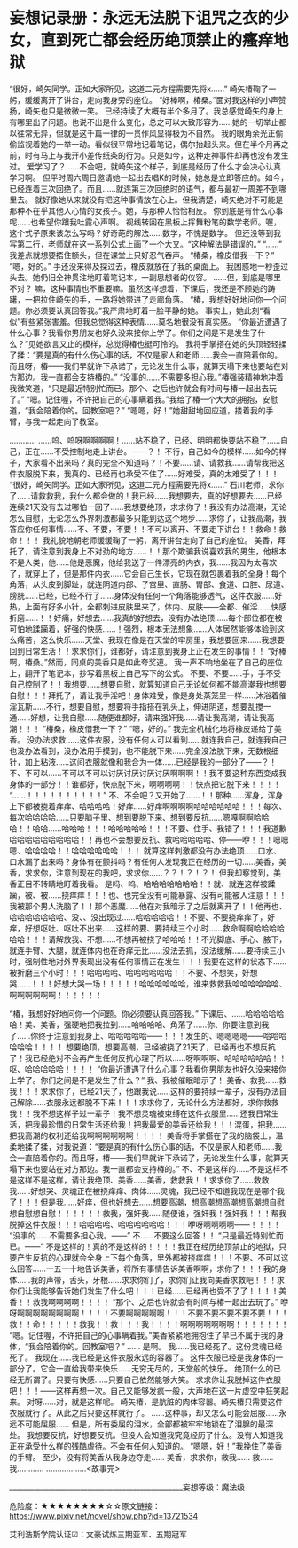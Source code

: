 # 妄想记录册：永远无法脱下诅咒之衣的少女，直到死亡都会经历绝顶禁止的瘙痒地狱

“很好，崎矢同学。正如大家所见，这道二元方程需要先将x……”
崎矢椿鞠了一躬，缓缓离开了讲台，走向我身旁的座位。
“好棒啊，椿桑。”面对我这样的小声赞扬，崎矢也只是微微一笑。
已经持续了大概有半个多月了。我总感觉崎矢的身上有哪里出了问题。也说不出是什么变化，总之可以大致形容为……她的一切举止都以往常无异，但就是这千篇一律的一贯作风显得极为不自然。
我的眼角余光正偷偷监视着她的一举一动。看似很平常地记着笔记，偶尔抬起头来。但在半个月再之前，时有马上与我开小差传纸条的行为。只是如今，这种走神事件却再也没有发生过。
爱学习了？……不会吧，就崎矢这个样子，到底是经历了什么才会决心认真学习啊。
但平时周六周日邀请她一起出去唱K的时候，她总是立即答应的。如今，已经连着三次回绝了。而且……就连第三次回绝时的语气，都与最初一周差不到哪里去。
就好像她从来就没有把这种事情放在心上。但我清楚，崎矢绝对不可能是那种不在乎其他人心情的女孩子。她，与那种人恰恰相反。
你到底是有什么心事呢……也希望你跟我吐露心声啊。
视线转回在黑板上挥舞粉笔的数学老师。喔，这个式子原来该怎么写吗？好奇葩的解法……数学，不愧是数学。
但还没等到我写第二行，老师就在这一系列公式上画了一个大叉。“这种解法是错误的。”
“……”
我差点就想要捂住额头，但在课堂上只好忍气吞声。
“椿桑，橡皮借我一下？”
“嗯，好的。”
手还没来得及探过去，橡皮就放在了我的桌面上。
我困惑地一秒歪过头去。她仍旧全神贯注地盯着笔记本，一副思想者的仪容。
……但，到底是哪里不对？
嘛，这种事情也不重要嘛。虽然这样想着，下课后，我还是不顾她的踌躇，一把拉住崎矢的手，一路将她带进了走廊角落。
“椿，我想好好地问你一个问题。你必须要认真回答我。”我严肃地盯着一脸平静的她。
事实上，她此刻“看似”有些紧张害羞。但我总觉得这种表情……莫名地很没有真实感。
“你最近遭遇了什么心事？我看你男朋友也好久没来接你上学了。你们之间是不是发生了什么？”见她欲言又止的模样，总觉得椿也挺可怜的。
我将手掌搭在她的头顶轻轻揉了揉：“要是真的有什么伤心事的话，不仅是家人和老师……我会一直陪着你的。而且呀，椿——我们早就许下承诺了，无论发生什么事，就算天塌下来也要站在对方那边。我一直都会支持椿的。”
“没事的……不需要多担心我。”椿强装精神地冲着我微笑道，“只是最近特别忙而已。那个、之后也许就会有时间与椿一起出去玩了。”
“嗯。记住喔，不许把自己的心事瞒着我。”我给了椿一个大大的拥抱，安慰道，“我会陪着你的。回教室吧？”
“嗯嗯，好！”她甜甜地回应道，搂着我的手臂，与我一起走向了教室。

…………
……呜、呜呀啊啊啊啊！……站不稳了，已经、明明都快要站不稳了……自己，正在……不受控制地走上讲台。——？！
不行，自己如今的模样……如今的样子，大家看不出来吗？真的完全不知道吗？！不要……请、请救我……请帮我把这件衣服脱下来，我真的、已经再也承受不住了……好难受，真的太难受了！！！
“很好，崎矢同学。正如大家所见，这道二元方程需要先将x……”
石川老师，求你了……请救救我，我什么都会做的！我已经……我想要去，真的好想要去……已经连续21天没有去过哪怕一回了……我想要绝顶，求求你了！我没有办法高潮，无论怎么自慰，无论怎么外界刺激都最多只能到达这个地步……求你了，让我高潮，我答应你任何事情……不、不要，不要！！不可以离开、不要走下讲台！！救命！救命！！！
我礼貌地朝老师缓缓鞠了一躬，离开讲台走向了自己的座位。
美香，拜托了，请注意到我身上不对劲的地方……！！那个欺骗我说喜欢我的男生，他根本不是人类，他……他是恶魔，他给我送了一件漂亮的内衣，我……我因为太喜欢了，就穿上了，但是那件内衣……它会自己生长，它现在就包裹着我的全身！每个角落，从头皮到脚趾，就连阴道内部、子宫里、直肠、胃部、食道、口腔、尿道、膀胱……已经，已经不行了……身体没有任何一个角落能够透气，这件衣服……好热，上面有好多小针，全都刺进皮肤里来了，体内、皮肤——全都、催淫……快感折磨……！！好痛，好想去……我真的好想去，没有办法绝顶……每个部位都在被可怕地蹂躏着，好强的快感……！强烈，根本无法想象……人体居然能够体验到这么痛苦，这么快乐……天堂、我现在像是在天堂的牢房里，我想要回来……我想要回到日常生活！！求求你们，谁都好，请注意到我身上正在发生的事情！！
“好棒啊，椿桑。”然而，同桌的美香只是如此夸奖道。
我一声不响地坐在了自己的座位上，翻开了笔记本，抄写着黑板上自己写下的公式。
不要、不要……手，手不受自己控制了！！我想要……想要自慰，就算知道自己无论如何都不能高潮我也想要自慰！！！拜托了，请让我手淫吧！身体难受，像是身处蒸笼里一样……沐浴着催淫瓦斯……不行，想要自慰，想要将手指搭在乳头上，伸进阴道，想要乱搅一通……好想，让我自慰……随便谁都好，请来强奸我……请让我高潮，请让我高潮！！！
“椿桑，橡皮借我一下？”
“嗯，好的。”
我完全机械化地将橡皮递给了美香。
没办法求救……这件衣服，没有任何人可以看到……就连我自己，就连我自己也没办法看到，没办法用手摸到，也不能脱下来……完全没法脱下来，无数根细针，加上粘液……这间衣服就像和我合为一体……已经是我的一部分了——？！
不、不可以……不可以不可以讨厌讨厌讨厌讨厌啊啊啊！！我不要这种东西变成我身体的一部分！！谁都好，快点脱下来，啊啊啊啊！！快点把它脱下来！！！！
“……！！！！！！！！！！”
不、不会吧？又开始了……！！那种……浑身，浑身上下都被挠着痒痒、哈哈哈哈！好痒……好痒啊啊啊啊哈哈哈哈哈哈！！！每次、每次哈哈哈哈……只要脑子里、想到要脱下来、想到要反抗……嗯嘎啊啊哈哈哈！！哈哈……哈哈哈！！！哈哈哈哈哈！！！不要、住手、我错了！！！我道歉哈哈哈哈哈哈哈哈哈！！再也不会想要反抗、救哈哈哈哈哈、停——咿！！！嗯嗯嗯、哈哈哈哈！！哈哈哈哈哈哈！！！
就算这样刺激都没有办法绝顶……口水、口水漏了出来吗？身体有在颤抖吗？有任何人发现我正在经历的一切……美香，美香，求求你，注意到现在的我吧，求求你……？？！？！？！
但我却察觉到，美香正目不转睛地盯着我看。
是吗、呜、哈哈哈哈哈哈哈！！就、就连这样被蹂躏，被、被……挠痒痒！！！也、也完全没有可能暴露、没有可能被人注意！！！
我被那个男人洗脑了！！那个恶魔……他在对我暗示了之后就离开了！！他再也、哈哈哈哈哈哈哈、没、、没出现过……哈哈哈哈哈！！不要、不要挠痒痒了，好痒，好想呕吐、呕吐不出来……这样的要、要持续三个小时……救命啊啊哈哈哈哈哈哈！！！请解放我、不想……不想再被挠了哈哈哈！！不光脚底、手心、腋下，就连手臂、大腿，就连体内也在奇痒无比……没法去抓，没法缓解……要持续三小时，强制性地对外界表现出没有任何事情正在发生！！！我要在这样的状态下……被折磨三个小时！！！哈哈哈哈、哈哈哈哈哈哈！！不要、不想笑，好想哭……！！！好想大哭一场！！！！！哈哈哈哈哈哈，谁来救救我哈哈哈哈哈哈、啊啊啊啊啊啊！！！！！！

“椿，我想好好地问你一个问题。你必须要认真回答我。”
下课后、……哈哈哈哈哈哈！美、美香，强硬地把我拉到……哈哈哈哈、角落了……你、你要注意到我了……你终于注意到我身上、哈哈哈哈哈——！！！发生的、嗯嗯嗯嗯——哈哈哈哈哈哈！！！！
想要绝顶，想要高潮，已经被挠了21天了，已经再也不想反抗了！我已经绝对不会再产生任何反抗心理了所以……呀啊啊啊、哈哈哈哈哈哈！！呕、哈哈哈哈哈！！！！
“你最近遭遇了什么心事？我看你男朋友也好久没来接你上学了。你们之间是不是发生了什么？”
我、我被催眠暗示了！ 美香、救我……救我！！！求求你了，已经21天了，他跟我说……这样的要持续一辈子，没有办法自己解除……衣服永远都脱不下来！！！求求你了，无论什么方法都好，求你救救我！！我不想这样子过一辈子！我不想灵魂被束缚在这件衣服里……还我日常生活，把我最珍惜的日常生活还给我！把我最爱的美香还给我！！！混蛋，把我……把我高潮的权利还给我啊啊啊啊啊啊！！！！
美香将手掌搭在了我的脑袋上，温柔地揉了揉，对我说道：“要是真的有什么伤心事的话，不仅是家人和老师……我会一直陪着你的。而且呀，椿——我们早就许下承诺了，无论发生什么事，就算天塌下来也要站在对方那边。我一直都会支持椿的。”
不、不是这样的……不是这样不是这样不是这样，请让我绝顶、美香……美香，救救我！！求求你了……救救我……好想哭、灵魂正在被挠痒痒、肉体……灵魂，我已经不知道我现在是哪个我了！！！但是我……好痒，但也好想去……想要高潮，想高潮想高潮想高潮想自慰想自慰想自慰！！！！！！救我，强奸我……随便谁，强奸我！强奸我！！！帮我脱掉这件衣服！！！哈哈哈哈、哈哈哈哈哈哈！！！咿呀啊啊啊啊——！！！！
“没事的……不需要多担心我。——”
不……不要这么回答！！
“只是最近特别忙而已。——”
不是这样的！真的不是这样的！！！！我正在经历绝顶禁止的地狱，只要产生反抗的心理就会全身上下每个角落，里外都被挠痒痒！！！不要、不可以这么回答……一五一十地告诉美香，将所有事情告诉美香啊啊，求你了！！！我的身体……我的声带，舌头，牙根……求求你们了，求你们让我向美香求救吧！！！求你们让我能够告诉她们发生了什么吧！！！已经……已经再也受不了了！！！！美香！！救我啊啊啊啊！！！！
“那个、之后也许就会有时间与椿一起出去玩了。”
咿呀啊啊啊啊啊啊啊啊！！！！不要啊啊啊啊啊！！！不要不要不要不要不要！！！救！！命！！！！！救我！！救！！！我！！！！啊啊啊啊啊啊啊！！！！！！！
“嗯。记住喔，不许把自己的心事瞒着我。”美香紧紧地拥抱住了早已不属于我的身体，“我会陪着你的。回教室吧？”
……
是啊。
我……我已经死了。这份灵魂已经死了。
我现在……我已经是这件衣服永远的容器了。
这件衣服已经是我身体的一部分了。它会一直给我带来快乐……无穷无尽的，天堂般的快乐。
绝顶什么的已经无所谓了。只要有快感……只要自己依然能够大笑。
求求你让我脱掉这件衣服吧！！！——这样再想一次。自己又能够发疯一般，大声地在这一片虚空中狂笑起来。
对呀……对，就是这样呢。
崎矢椿，是肮脏的肉体容器。崎矢椿只需要这件衣服就行了。从此之后只要这样就行了。
……这种事，却又怎么可能会屈服……永远不可能屈服……
但是，所有委屈的泪水，全部都被牢牢地锁在了泪腺的最深处。
我想要反抗，好想要反抗。但没人会知道我究竟经历了什么。没有人知道我正在承受什么样的残酷虐待。不会有任何人知道的。
“嗯嗯，好！”我挽住了美香的手臂。
至少，没有将美香从我身边夺走……
美香，求求你，救我……
救……我…………
………………<故事完>

_________________________________________________妄想等级：魔法级

危险度：★★★★★★★★☆☆原文链接： https://www.pixiv.net/novel/show.php?id=13721534

艾利浩斯学院认证☑：文豪试炼三期亚军、五期冠军